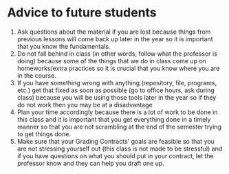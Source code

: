 # Advice to future students
1. Ask questions about the material if you are lost because things from previous lessons will come back up later in the year so it is important that you know the fundamentals.
2. Do not fall behind in class (in other words, follow what the professor is doing) because some of the things that we do in class come up on homeworks/extra practices so it is crucial that you know where you are in the course.
3. If you have something wrong with anything (repository, file, programs, etc.) get that fixed as soon as possible (go to office hours, ask during class) because you will be using those tools later in the year so if they do not work then you may be at a disadvantage
4. Plan your time accordingly because there is a lot of work to be done in this class and it is important that you get everything done in a timely manner so that you are not scrambling at the end of the semester trying to get things done.
5. Make sure that your Grading Contracts' goals are feasible so that you are not stressing yourself out (this class is not made to be stressful) and if you have questions on what you should put in your contract, let the professor know and they can help you draft one up.
